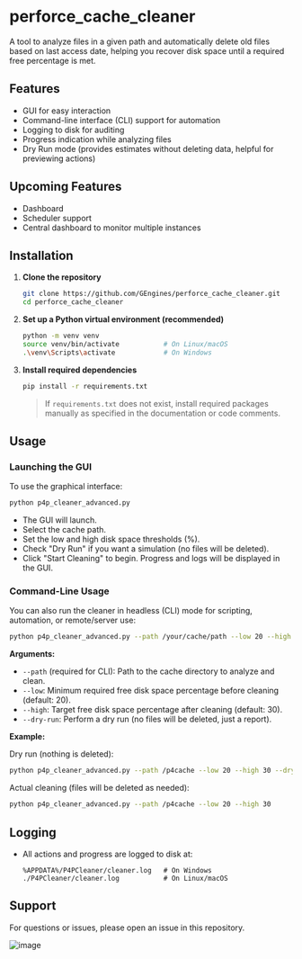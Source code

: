 # perforce_cache_cleaner

A tool to analyze files in a given path and automatically delete old files based on last access date, helping you recover disk space until a required free percentage is met.

## Features

- GUI for easy interaction
- Command-line interface (CLI) support for automation
- Logging to disk for auditing
- Progress indication while analyzing files
- Dry Run mode (provides estimates without deleting data, helpful for previewing actions)

## Upcoming Features

- Dashboard
- Scheduler support
- Central dashboard to monitor multiple instances

## Installation

1. **Clone the repository**
   ```bash
   git clone https://github.com/GEngines/perforce_cache_cleaner.git
   cd perforce_cache_cleaner
   ```

2. **Set up a Python virtual environment (recommended)**
   ```bash
   python -m venv venv
   source venv/bin/activate           # On Linux/macOS
   .\venv\Scripts\activate            # On Windows
   ```

3. **Install required dependencies**
   ```bash
   pip install -r requirements.txt
   ```
   > If `requirements.txt` does not exist, install required packages manually as specified in the documentation or code comments.

## Usage

### Launching the GUI

To use the graphical interface:
```bash
python p4p_cleaner_advanced.py
```
- The GUI will launch.  
- Select the cache path.
- Set the low and high disk space thresholds (%).
- Check "Dry Run" if you want a simulation (no files will be deleted).
- Click "Start Cleaning" to begin. Progress and logs will be displayed in the GUI.

### Command-Line Usage

You can also run the cleaner in headless (CLI) mode for scripting, automation, or remote/server use:

```bash
python p4p_cleaner_advanced.py --path /your/cache/path --low 20 --high 30 --dry-run
```

**Arguments:**
- `--path` (required for CLI): Path to the cache directory to analyze and clean.
- `--low`: Minimum required free disk space percentage before cleaning (default: 20).
- `--high`: Target free disk space percentage after cleaning (default: 30).
- `--dry-run`: Perform a dry run (no files will be deleted, just a report).

**Example:**

Dry run (nothing is deleted):
```bash
python p4p_cleaner_advanced.py --path /p4cache --low 20 --high 30 --dry-run
```

Actual cleaning (files will be deleted as needed):
```bash
python p4p_cleaner_advanced.py --path /p4cache --low 20 --high 30
```

## Logging

- All actions and progress are logged to disk at:
  ```
  %APPDATA%/P4PCleaner/cleaner.log   # On Windows
  ./P4PCleaner/cleaner.log           # On Linux/macOS
  ```

## Support

For questions or issues, please open an issue in this repository.

![image](https://github.com/user-attachments/assets/dffa66ba-0f21-4dd3-8130-a1338c8c5dfe)
